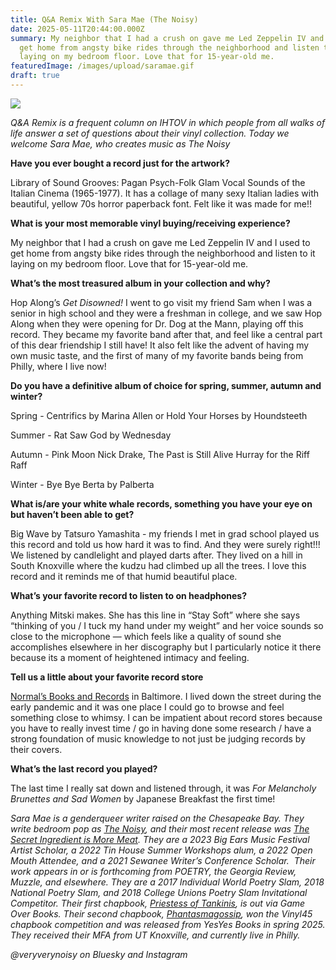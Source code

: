 ```yaml
---
title: Q&A Remix With Sara Mae (The Noisy)
date: 2025-05-11T20:44:00.000Z
summary: My neighbor that I had a crush on gave me Led Zeppelin IV and I used to
  get home from angsty bike rides through the neighborhood and listen to it
  laying on my bedroom floor. Love that for 15-year-old me. 
featuredImage: /images/upload/saramae.gif
draft: true
---
```

![](/images/upload/saramae.gif)

*Q&A Remix is a frequent column on IHTOV in which people from all
 walks of life answer a set of questions about their vinyl collection. 
Today we welcome Sara Mae, who creates music as The Noisy*



**Have you ever bought a record just for the artwork?** 

Library of Sound Grooves: Pagan Psych-Folk Glam Vocal Sounds of the Italian Cinema (1965-1977). It has a collage of many sexy Italian ladies with beautiful, yellow 70s horror paperback font. Felt like it was made for me!!

**What is your most memorable vinyl buying/receiving experience?** 

My neighbor that I had a crush on gave me Led Zeppelin IV and I used to get home from angsty bike rides through the neighborhood and listen to it laying on my bedroom floor. Love that for 15-year-old me. 

**What’s the most treasured album in your collection and why?** 

Hop Along’s *Get Disowned!* I went to go visit my friend Sam when I was a senior in high school and they were a freshman in college, and we saw Hop Along when they were opening for Dr. Dog at the Mann, playing off this record. They became my favorite band after that, and feel like a central part of this dear friendship I still have! It also felt like the advent of having my own music taste, and the first of many of my favorite bands being from Philly, where I live now!

**Do you have a definitive album of choice for spring, summer, autumn and winter?**

Spring - Centrifics by Marina Allen or Hold Your Horses by Houndsteeth

Summer - Rat Saw God by Wednesday

Autumn - Pink Moon Nick Drake, The Past is Still Alive Hurray for the Riff Raff

Winter - Bye Bye Berta by Palberta

**What is/are your white whale records, something you have your eye on but haven’t been able to get?**

Big Wave by Tatsuro Yamashita - my friends I met in grad school played us this record and told us how hard it was to find. And they were surely right!!! We listened by candlelight and played darts after. They lived on a hill in South Knoxville where the kudzu had climbed up all the trees. I love this record and it reminds me of that humid beautiful place. 

**What’s your favorite record to listen to on headphones?**

Anything Mitski makes. She has this line in “Stay Soft” where she says “thinking of you / I tuck my hand under my weight” and her voice sounds so close to the microphone — which feels like a quality of sound she accomplishes elsewhere in her discography but I particularly notice it there because its a moment of heightened intimacy and feeling. 

**Tell us a little about your favorite record store**

[Normal’s Books and Records](https://www.normals.com/) in Baltimore. I lived down the street during the early pandemic and it was one place I could go to browse and feel something close to whimsy. I can be impatient about record stores because you have to really invest time / go in having done some research / have a strong foundation of music knowledge to not just be judging records by their covers. 

**What’s the last record you played?**

The last time I really sat down and listened through, it was *For Melancholy Brunettes and Sad Women* by Japanese Breakfast the first time! 

*Sara Mae is a genderqueer writer raised on the Chesapeake Bay. They write bedroom pop as [The Noisy](https://veryverynoisy.squarespace.com), and their most recent release was [The Secret Ingredient is More Meat](https://thenoisy.bandcamp.com/album/the-secret-ingredient-is-more-meat). They are a 2023 Big Ears Music Festival Artist Scholar, a 2022 Tin House Summer Workshops alum, a 2022 Open Mouth Attendee, and a 2021 Sewanee Writer’s Conference Scholar.  Their work appears in or is forthcoming from POETRY, the Georgia Review, Muzzle, and elsewhere. They are a 2017 Individual World Poetry Slam, 2018 National Poetry Slam, and 2018 College Unions Poetry Slam Invitational Competitor. Their first chapbook, [Priestess of Tankinis](https://www.gameoverbooks.com/store/p/priestess-of-tankinis), is out via Game Over Books. Their second chapbook, [Phantasmagossip](https://www.yesyesbooks.com/product-page/phantasmagossip), won the Vinyl45 chapbook competition and was released from YesYes Books in spring 2025. They received their MFA from UT Knoxville, and currently live in Philly.*

*@veryverynoisy on Bluesky and Instagram*
